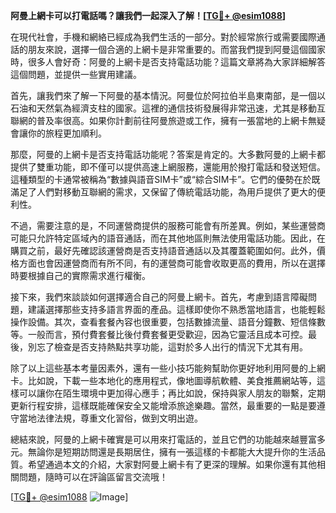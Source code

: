 **阿曼上網卡可以打電話嗎？讓我們一起深入了解！[[TG💪+ @esim1088](https://t.me/s/esim1088)]**

在現代社會，手機和網絡已經成為我們生活的一部分。對於經常旅行或需要國際通話的朋友來說，選擇一個合適的上網卡是非常重要的。而當我們提到阿曼這個國家時，很多人會好奇：阿曼的上網卡是否支持電話功能？這篇文章將為大家詳細解答這個問題，並提供一些實用建議。

首先，讓我們來了解一下阿曼的基本情況。阿曼位於阿拉伯半島東南部，是一個以石油和天然氣為經濟支柱的國家。這裡的通信技術發展得非常迅速，尤其是移動互聯網的普及率很高。如果你計劃前往阿曼旅遊或工作，擁有一張當地的上網卡無疑會讓你的旅程更加順利。

那麼，阿曼的上網卡是否支持電話功能呢？答案是肯定的。大多數阿曼的上網卡都提供了雙重功能，即不僅可以提供高速上網服務，還能用於撥打電話和發送短信。這種類型的卡通常被稱為“數據與語音SIM卡”或“綜合SIM卡”。它們的優勢在於既滿足了人們對移動互聯網的需求，又保留了傳統電話功能，為用戶提供了更大的便利性。

不過，需要注意的是，不同運營商提供的服務可能會有所差異。例如，某些運營商可能只允許特定區域內的語音通話，而在其他地區則無法使用電話功能。因此，在購買之前，最好先確認該運營商是否支持語音通話以及其覆蓋範圍如何。此外，價格方面也會因運營商而有所不同，有的運營商可能會收取更高的費用，所以在選擇時要根據自己的實際需求進行權衡。

接下來，我們來談談如何選擇適合自己的阿曼上網卡。首先，考慮到語言障礙問題，建議選擇那些支持多語言界面的產品。這樣即使你不熟悉當地語言，也能輕鬆操作設備。其次，查看套餐內容也很重要，包括數據流量、語音分鐘數、短信條數等。一般而言，預付費套餐比後付費套餐更受歡迎，因為它靈活且成本可控。最後，別忘了檢查是否支持熱點共享功能，這對於多人出行的情況下尤其有用。

除了以上這些基本考量因素外，還有一些小技巧能夠幫助你更好地利用阿曼的上網卡。比如說，下載一些本地化的應用程式，像地圖導航軟體、美食推薦網站等，這樣可以讓你在陌生環境中更加得心應手；再比如說，保持與家人朋友的聯繫，定期更新行程安排，這樣既能確保安全又能增添旅途樂趣。當然，最重要的一點是要遵守當地法律法規，尊重文化習俗，做到文明出遊。

總結來說，阿曼的上網卡確實是可以用來打電話的，並且它們的功能越來越豐富多元。無論你是短期訪問還是長期居住，擁有一張這樣的卡都能大大提升你的生活品質。希望通過本文的介紹，大家對阿曼上網卡有了更深的理解。如果你還有其他相關問題，隨時可以在評論區留言交流哦！

[[TG💪+ @esim1088](https://t.me/s/esim1088) ![Image](https://i.postimg.cc/4NQfJmqS/Snipaste-2025-05-13-00-14-12.png)]